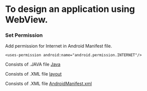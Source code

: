 <h1>To design an application using WebView.</h1>

<div><h3> Set Permission </h3>
Add permission for Internet in Android Manifest file.</div>

    <uses-permission android:name="android.permission.INTERNET"/>
<p>
Consists of .JAVA file <a href ="https://github.com/patilshivani22/Mobile-App-Development-/tree/main/WebView_Android/myexp32">Java</a> 

Consists of .XML file <a href="https://github.com/patilshivani22/Mobile-App-Development-/tree/main/WebView_Android/layout">layout</a>

Consists of .XML file <a href="https://github.com/patilshivani22/Mobile-App-Development-/blob/main/WebView_Android/AndroidManifest.xml
">AndroidManifest.xml</a> 


</p>
